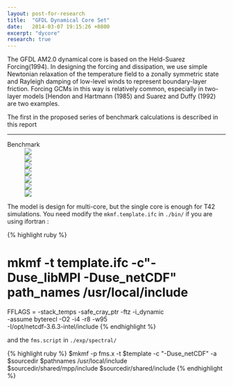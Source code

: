 ```yaml
---
layout: post-for-research
title:  "GFDL Dynamical Core Set"
date:   2014-03-07 19:15:26 +0800
excerpt: "dycore"
research: true
---
```



 The GFDL AM2.0 dynamical core is based on the Held-Suarez Forcing(1994). In designing the forcing and dissipation, we use simple Newtonian relaxation of the temperature field to a zonally symmetric state and Rayleigh damping of low-level winds to represent boundary-layer friction. Forcing GCMs in this way is relatively common, especially in two-layer models [Hendon and Hartmann (1985) and Suarez and Duffy (1992) are two examples. 

The first in the proposed series of benchmark calculations is described in this report

---

<dl>
  <dt>Benchmark</dt>
  <dd><img src="http://latex.codecogs.com/gif.latex?\frac{\partial{v}}{\partial{t}}=...-k_{v}(\sigma)v" /></dd>
  <dt></dt>
  <dd><img src="http://latex.codecogs.com/gif.latex?\frac{\partial{T}}{\partial{t}}=...-k_{T}(\phi,\sigma)[T-T_{eq}(\phi,p)]" /></dd>
  <dt></dt>
  <dd><img src="http://latex.codecogs.com/gif.latex?T_{eq}=max\{200K,[]\}" /></dd>
  <dt></dt>
  <dd><img src="http://latex.codecogs.com/gif.latex?k_T=..." /></dd>
  <dt></dt>
  <dd><img src="http://latex.codecogs.com/gif.latex?k_v=..." /></dd>
  <dt></dt>
  <dd><img src="http://latex.codecogs.com/gif.latex?\sigma_b=..." /></dd>
  <dd><img src="http://latex.codecogs.com/gif.latex?k_f=..." /></dd>
</dl>

The model is design for multi-core, but the single core is enough for T42 simulations. You need modify the `mkmf.template.ifc` in `./bin/` if you are using ifortran :

{% highlight ruby %}
# mkmf -t template.ifc -c"-Duse_libMPI -Duse_netCDF" path_names /usr/local/include
FFLAGS = -stack_temps -safe_cray_ptr -ftz -i_dynamic \
	-assume byterecl -O2 -i4 -r8 -w95 \
	-I/opt/netcdf-3.6.3-intel/include
{% endhighlight %}

and the `fms.script` in `./exp/spectral/`

{% highlight ruby %}
$mkmf -p fms.x -t $template -c "-Duse_netCDF" -a \
	$sourcedir $pathnames /usr/local/include \
	$sourcedir/shared/mpp/include $sourcedir/shared/include
{% endhighlight %}

<!--div class="highlight"><pre><span class="k">class</span> <span class="nc">Greeter</span>
  <span class="k">def</span> <span class="nf">initialize</span><span class="p">(</span><span class="n">message</span><span class="p">)</span>
    <span class="vi">@message</span> <span class="o">=</span> <span class="n">message</span>
  <span class="k">end</span>

  <span class="k">def</span> <span class="nf">greet</span>
    <span class="nb">puts</span> <span class="n">message</span>
  <span class="k">end</span>
<span class="k">end</span>
